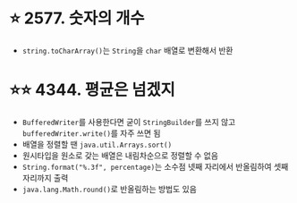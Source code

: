 # ⭐ 2577. 숫자의 개수

* `string.toCharArray()`는 `String`을 `char` 배열로 변환해서 반환

# ⭐⭐ 4344. 평균은 넘겠지

* `BufferedWriter`를 사용한다면 굳이 `StringBuilder`를 쓰지 않고 `bufferedWriter.write()`를 자주 쓰면 됨
* 배열을 정렬할 땐 `java.util.Arrays.sort()`
* 원시타입을 원소로 갖는 배열은 내림차순으로 정렬할 수 없음
* `String.format("%.3f", percentage)`는 소수점 넷째 자리에서 반올림하여 셋째 자리까지 출력
* `java.lang.Math.round()`로 반올림하는 방법도 있음